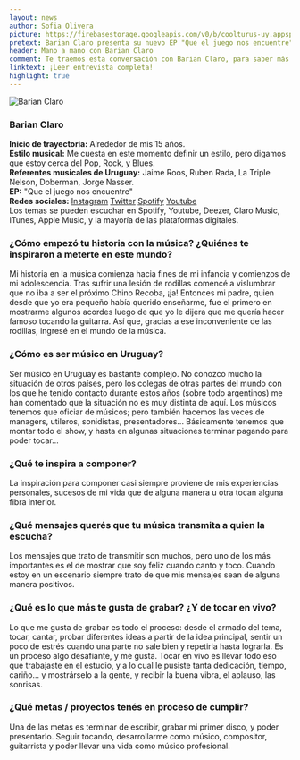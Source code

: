 ```yaml
---
layout: news
author: Sofia Olivera
picture: https://firebasestorage.googleapis.com/v0/b/coolturus-uy.appspot.com/o/news%2Fbarian1.jpg?alt=media&token=e8a7bb55-63d6-4d53-abf8-ee195839336a
pretext: Barian Claro presenta su nuevo EP "Que el juego nos encuentre". Una lesión de rodilla le impidió ser el próximo Chino Recoba, eso lo llevó a la música y a esta entrevista que te traemos.
header: Mano a mano con Barian Claro
comment: Te traemos esta conversación con Barian Claro, para saber más sobre sus comienzos, sus historias y proyectos.
linktext: ¡Leer entrevista completa! 
highlight: true
---
```

<div class="image-box">
<img src="https://firebasestorage.googleapis.com/v0/b/coolturus-uy.appspot.com/o/news%2Fbarian2.jpg?alt=media&token=96958fc7-a89b-4759-a595-f615b0bdd418" alt="Barian Claro"></div>

### Barian Claro
**Inicio de trayectoria:** Alrededor de mis 15 años.<br>
**Estilo musical:** Me cuesta en este momento definir un estilo, pero digamos que estoy cerca del Pop, Rock, y Blues.<br>
**Referentes musicales de Uruguay:** Jaime Roos, Ruben Rada, La Triple Nelson, Doberman, Jorge Nasser.<br>
**EP:** "Que el juego nos encuentre"<br>
**Redes sociales:** [Instagram](https://instagram.com/barian.claro) [Twitter](https://twitter.com/barian_claro) [Spotify](https://open.spotify.com/artist/2SDRPTZV3dU3lhOUm72O1C) [Youtube](https://www.youtube.com/channel/UCRQKUp6cuqwLXrpadmRBeGA)<br>
Los temas se pueden escuchar en Spotify, Youtube, Deezer, Claro Music, ITunes, Apple Music, y la mayoría de las plataformas digitales.
 
### ¿Cómo empezó tu historia con la música? ¿Quiénes te inspiraron a meterte en este mundo?
Mi historia en la música comienza hacia fines de mi infancia y comienzos de mi adolescencia. Tras sufrir una lesión de rodillas comencé a vislumbrar que no iba a ser el próximo Chino Recoba, ¡ja! Entonces mi padre, quien desde que yo era pequeño había querido enseñarme, fue el primero en mostrarme algunos acordes luego de que yo le dijera que me quería hacer famoso tocando la guitarra. Así que, gracias a ese inconveniente de las rodillas, ingresé en el mundo de la música. 
 
### ¿Cómo es ser músico en Uruguay?
Ser músico en Uruguay es bastante complejo. No conozco mucho la situación de otros países, pero los colegas de otras partes del mundo con los que he tenido contacto durante estos años (sobre todo argentinos) me han comentado que la situación no es muy distinta de aquí. Los músicos tenemos que oficiar de músicos; pero también hacemos las veces de managers, utileros, sonidistas, presentadores... Básicamente tenemos que montar todo el show, y hasta en algunas situaciones terminar pagando para poder tocar...
 
### ¿Qué te inspira a componer?
La inspiración para componer casi siempre proviene de mis experiencias personales, sucesos de mi vida que de alguna manera u otra tocan alguna fibra interior.
 
### ¿Qué mensajes querés que tu música transmita a quien la escucha?
Los mensajes que trato de transmitir son muchos, pero uno de los más importantes es el de mostrar que soy feliz cuando canto y toco. Cuando estoy en un escenario siempre trato de que mis mensajes sean de alguna manera positivos.
 
### ¿Qué es lo que más te gusta de grabar? ¿Y de tocar en vivo?
Lo que me gusta de grabar es todo el proceso: desde el armado del tema, tocar, cantar, probar diferentes ideas a partir de la idea principal, sentir un poco de estrés cuando una parte no sale bien y repetirla hasta lograrla. Es un proceso algo desafiante, y me gusta. Tocar en vivo es llevar todo eso que trabajaste en el estudio, y a lo cual le pusiste tanta dedicación, tiempo, cariño... y mostrárselo a la gente, y recibir la buena vibra, el aplauso, las sonrisas.
 
### ¿Qué metas / proyectos tenés en proceso de cumplir?
Una de las metas es terminar de escribir, grabar mi primer disco, y poder presentarlo. Seguir tocando, desarrollarme como músico, compositor, guitarrista y poder llevar una vida como músico profesional.

